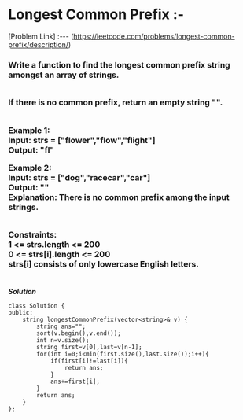 # Longest Common Prefix :-

[Problem Link] :--- (https://leetcode.com/problems/longest-common-prefix/description/)

<h3>
Write a function to find the longest common prefix string amongst an array of strings.<br><br>

If there is no common prefix, return an empty string "".<br><br>

Example 1:<br>
Input: strs = ["flower","flow","flight"]<br>
Output: "fl"<br>

Example 2:<br>
Input: strs = ["dog","racecar","car"]<br>
Output: ""<br>
Explanation: There is no common prefix among the input strings.<br><br>
 
Constraints:<br>
1 <= strs.length <= 200<br>
0 <= strs[i].length <= 200<br>
strs[i] consists of only lowercase English letters.<br><br>
  
</h3>

***Solution***

```
class Solution {
public:
    string longestCommonPrefix(vector<string>& v) {
        string ans="";
        sort(v.begin(),v.end());
        int n=v.size();
        string first=v[0],last=v[n-1];
        for(int i=0;i<min(first.size(),last.size());i++){
            if(first[i]!=last[i]){
                return ans;
            }
            ans+=first[i];
        }
        return ans;
    }
};

```
